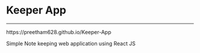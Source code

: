 # Keeper App
<hr>
 https://preetham628.github.io/Keeper-App
 
 Simple Note keeping web application using React JS

